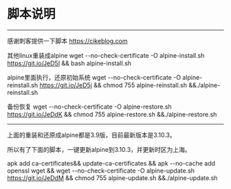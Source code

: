 # 脚本说明
-----
感谢刺客提供一下脚本 https://cikeblog.com

其他linux重装成alpine
wget --no-check-certificate -O alpine-install.sh https://git.io/JeD5I && bash alpine-install.sh

alpine里面执行，还原初始系统
wget --no-check-certificate -O alpine-reinstall.sh https://git.io/JeD5j && chmod 755 alpine-reinstall.sh &&./alpine-reinstall.sh

备份恢复
wget --no-check-certificate -O alpine-restore.sh https://git.io/JeDdK && chmod 755 alpine-restore.sh &&./alpine-restore.sh

-----

上面的重装和还原成alpine都是3.9版，目前最新版本是3.10.3。

所以有了下面的脚本，一键更新alpine到3.10.3，并更新时区为上海。

apk add ca-certificates&& update-ca-certificates && apk --no-cache add openssl wget && wget --no-check-certificate -O alpine-update.sh https://git.io/JeDdM && chmod 755 alpine-update.sh &&./alpine-update.sh
